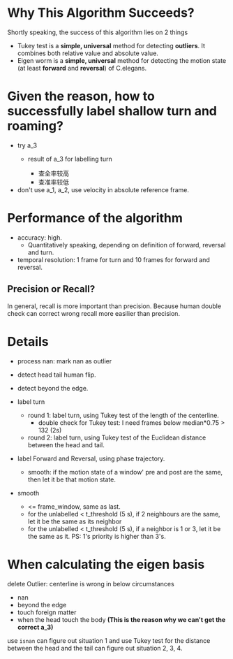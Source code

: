 # Why This Algorithm Succeeds?

Shortly speaking, the success of this algorithm lies on 2 things

* Tukey test is a **simple, universal** method for detecting **outliers**. It combines both relative value and absolute value.
* Eigen worm is a **simple, universal** method for detecting the motion state (at least **forward** and **reversal**) of C.elegans.



# Given the reason, how to successfully label shallow turn and roaming?

* try a_3
  * result of a_3 for labelling turn

    * 查全率较高
    * 查准率较低
* don't use a_1, a_2, use velocity in absolute reference frame.



# Performance of the algorithm

* accuracy: high.
  * Quantitatively speaking, depending on definition of forward, reversal and turn.
* temporal resolution: 1 frame for turn and 10 frames for forward and reversal.

## Precision or Recall?

In general, recall is more important than precision. Because human double check can correct wrong recall more easilier than precision.



# Details

* process nan: mark nan as outlier
* detect head tail human flip.
* detect beyond the edge.
* label turn
  * round 1: label turn, using Tukey test of the length of the centerline.
    * double check for Tukey test: I need frames below median*0.75 > 132 (2s)
  * round 2: label turn, using Tukey test of the Euclidean distance between the head and tail.
* label Forward and Reversal, using phase trajectory.
  * smooth: if the motion state of a window' pre and post are the same, then let it be that motion state.

* smooth
  * <= frame_window, same as last.
  * for the unlabelled < t_threshold (5 s), if 2 neighbours are the same, let it be the same as its neighbor
  * for the unlabelled < t_threshold (5 s), if a neighbor is 1 or 3, let it be the same as it. PS: 1's priority is higher than 3's.



# When calculating the eigen basis

delete Outlier: centerline is wrong in below circumstances

* nan
* beyond the edge
* touch foreign matter
* when the head touch the body **(This is the reason why we can't get the correct a_3)**

use `isnan` can figure out situation 1 and use Tukey test for the distance between the head and the tail can figure out situation 2, 3, 4.
